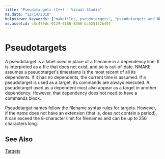```yaml
---
title: "Pseudotargets (C++) - Visual Studio"
ms.date: "12/14/2018"
helpviewer_keywords: ["makefiles, pseudotargets", "pseudotargets and NMAKE", "NMAKE program, pseudotargets", "timestamps, makefile pseudotargets", "NMAKE program, targets"]
ms.assetid: c8c479dc-0129-4186-8366-bc6251f2b494
---
```

# Pseudotargets

A pseudotarget is a label used in place of a filename in a dependency line. It is interpreted as a file that does not exist, and so is out-of-date. NMAKE assumes a pseudotarget's timestamp is the most recent of all its dependents. If it has no dependents, the current time is assumed. If a pseudotarget is used as a target, its commands are always executed. A pseudotarget used as a dependent must also appear as a target in another dependency. However, that dependency does not need to have a commands block.

Pseudotarget names follow the filename syntax rules for targets. However, if the name does not have an extension (that is, does not contain a period), it can exceed the 8-character limit for filenames and can be up to 256 characters long.

## See Also

[Targets](targets.md)